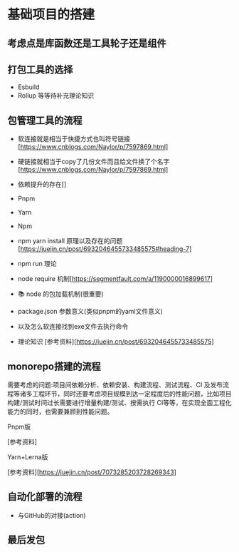 # 基础项目的搭建

## 考虑点是库函数还是工具轮子还是组件


## 打包工具的选择
- Esbuild
- Rollup
等等待补充理论知识

## 包管理工具的流程
- 软连接就是相当于快捷方式也叫符号链接
[https://www.cnblogs.com/Naylor/p/7597869.html]

- 硬链接就相当于copy了几份文件而且给文件换了个名字
[https://www.cnblogs.com/Naylor/p/7597869.html]
- 依赖提升的存在[]

- Pnpm
- Yarn
- Npm

- npm yarn install 原理以及存在的问题[https://juejin.cn/post/6932046455733485575#heading-7]

- npm run 理论
- node require 机制[https://segmentfault.com/a/1190000016899617]
- 📚 node 的包加载机制(很重要)
- package.json 参数意义(类似pnpm的yaml文件意义)
- 以及怎么软连接找到exe文件去执行命令

- 理论知识
[参考资料][https://juejin.cn/post/6932046455733485575]
## monorepo搭建的流程

需要考虑的问题:项目间依赖分析、依赖安装、构建流程、测试流程、CI 及发布流程等诸多工程环节，同时还要考虑项目规模到达一定程度后的性能问题，比如项目构建/测试时间过长需要进行增量构建/测试、按需执行 CI等等，在实现全面工程化能力的同时，也需要兼顾到性能问题。

Pnpm版

[参考资料]

Yarn+Lerna版

[参考资料][https://juejin.cn/post/7073285203728269343]

## 自动化部署的流程
- 与GitHub的对接(action)

## 最后发包